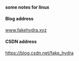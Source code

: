 #### some notes for linux 
#### Blog address
www.fakehydra.xyz
####  CSDN address
https://blog.csdn.net/fake_hydra
